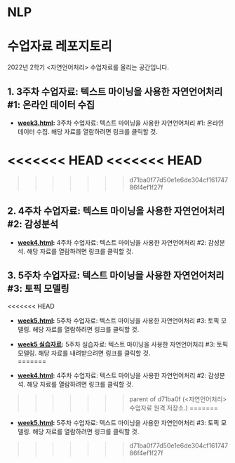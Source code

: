 # NLP
수업자료 레포지토리
=======
2022년 2학기 <자연언어처리> 수업자료를 올리는 공간입니다.

## 1. 3주차 수업자료: 텍스트 마이닝을 사용한 자연언어처리 #1: 온라인 데이터 수집

* **[week3.html](http://cognitivepsychology.github.io/NLP/week3.html):** 3주차 수업자료: 텍스트 마이닝을 사용한 자연언어처리 #1: 온라인 데이터 수집. 해당 자료를 열람하려면 링크를 클릭할 것. 

<<<<<<< HEAD
<<<<<<< HEAD
=======
>>>>>>> d71ba0f77d50e1e6de304cf16174786f4ef1f27f
## 2. 4주차 수업자료: 텍스트 마이닝을 사용한 자연언어처리 #2: 감성분석

* **[week4.html](http://cognitivepsychology.github.io/NLP/week4.html):** 4주차 수업자료: 텍스트 마이닝을 사용한 자연언어처리 #2: 감성분석. 해당 자료를 열람하려면 링크를 클릭할 것. 

## 3. 5주차 수업자료: 텍스트 마이닝을 사용한 자연언어처리 #3: 토픽 모델링

<<<<<<< HEAD
* **[week5.html](http://cognitivepsychology.github.io/NLP/week5.html):** 5주차 수업자료: 텍스트 마이닝을 사용한 자연언어처리 #3: 토픽 모델링. 해당 자료를 열람하려면 링크를 클릭할 것. 

* **[week5 실습자료](https://drive.google.com/file/d/1Y83pQW0ytcnxbUaCbbFOBgz8HNu9dgn-/view?usp=sharing):** 5주차 실습자료: 텍스트 마이닝을 사용한 자연언어처리 #3: 토픽 모델링. 해당 자료를 내려받으려면 링크를 클릭할 것.   
=======
* **[week4.html](http://cognitivepsychology.github.io/NLP/week4.html):** 4주차 수업자료: 텍스트 마이닝을 사용한 자연언어처리 #2: 감성분석. 해당 자료를 열람하려면 링크를 클릭할 것. 
>>>>>>> parent of d71ba0f (<자연언어처리> 수업자료 원격 저장소.)
=======
* **[week5.html](http://cognitivepsychology.github.io/NLP/week5.html):** 5주차 수업자료: 텍스트 마이닝을 사용한 자연언어처리 #3: 토픽 모델링. 해당 자료를 열람하려면 링크를 클릭할 것. 
>>>>>>> d71ba0f77d50e1e6de304cf16174786f4ef1f27f
